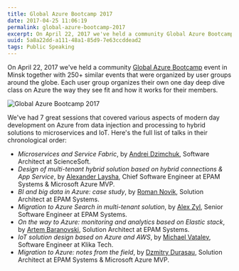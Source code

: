 ```yaml
---
title: Global Azure Bootcamp 2017
date: 2017-04-25 11:06:19
permalink: global-azure-bootcamp-2017
excerpt: On April 22, 2017 we've held a community Global Azure Bootcamp event in Minsk together with 250+ similar events that were organized by user groups around the globe. Each user group organizes their own one day deep dive class on Azure the way they see fit and how it works for their members.
uuid: 5a8a22dd-a111-48a1-85d9-7e63ccddead2
tags: Public Speaking
---
```


On April 22, 2017 we've held a community [Global Azure Bootcamp](https://global.azurebootcamp.net/) event in Minsk together with 250+ similar events that were organized by user groups around the globe. Each user group organizes their own one day deep dive class on Azure the way they see fit and how it works for their members.

![Global Azure Bootcamp 2017](https://blogcontent.azureedge.net/2017/09/GlobalAzureBootcamp2017.png)

We've had 7 great sessions that covered various aspects of modern day development on Azure from data injection and processing to hybrid solutions to microservices and IoT. Here's the full list of talks in their chronological order:

- *Microservices and Service Fabric*, by [Andrei Dzimchuk](https://www.facebook.com/andrei.dzimchuk), Software Architect at ScienceSoft.
- *Design of multi-tenant hybrid solution based on hybrid connections & App Service*, by [Alexander Laysha](https://www.facebook.com/alexander.laysha), Chief Software Engineer at EPAM Systems & Microsoft Azure MVP.
- *BI and big data in Azure: case study*, by [Roman Novik](https://www.facebook.com/beer.roma), Solution Architect at EPAM Systems.
- *Migration to Azure Search in multi-tenant solution*, by [Alex Zyl](https://www.facebook.com/zyl.alex), Senior Software Engineer at EPAM Systems.
- *On the way to Azure: monitoring and analytics based on Elastic stack*, by [Artem Baranovski](https://www.facebook.com/tema.barankin), Solution Architect at EPAM Systems.
- *IoT solution design based on Azure and AWS*, by [Michael Vatalev](https://www.facebook.com/profile.php?id=100014153387793), Software Engineer at Klika Tech.
- *Migration to Azure: notes from the field*, by [Dzmitry Durasau](https://www.facebook.com/dzmitry.durasau), Solution Architect at EPAM Systems & Microsoft Azure MVP.